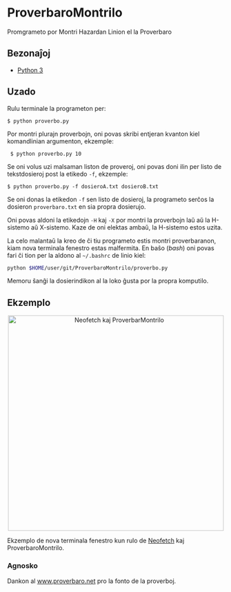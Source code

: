 # ProverbaroMontrilo
Promgrameto por Montri Hazardan Linion el la Proverbaro

## Bezonaĵoj

- [Python 3](https://www.python.org/)

## Uzado

Rulu terminale la programeton per:

```shell
$ python proverbo.py
```

Por montri plurajn proverbojn, oni povas skribi entjeran kvanton kiel komandlinian argumenton, ekzemple:

```shell
 $ python proverbo.py 10
```

Se oni volus uzi malsaman liston de proveroj, oni povas doni ilin per listo de tekstdosieroj post la etikedo `-f`, ekzemple:

```shell
$ python proverbo.py -f dosieroA.txt dosieroB.txt
```

Se oni donas la etikedon `-f` sen listo de dosieroj, la programeto serĉos la dosieron `proverbaro.txt` en sia propra dosierujo.

Oni povas aldoni la etikedojn `-H` kaj `-X` por montri la proverbojn laŭ aŭ la H-sistemo aŭ X-sistemo. Kaze de oni elektas ambaŭ, la H-sistemo estos uzita.

La celo malantaŭ la kreo de ĉi tiu programeto estis montri proverbaranon, kiam nova terminala fenestro estas malfermita. En baŝo (*bash*) oni povas fari ĉi tion per la aldono al `~/.bashrc` de linio kiel:

```bash
python $HOME/user/git/ProverbaroMontrilo/proverbo.py
```

Memoru ŝanĝi la dosierindikon al la loko ĝusta por la propra komputilo.

## Ekzemplo

<p align="center">
  <img src='ekzemplo.png' width='500' title='Neofetch kaj ProverbarMontrilo'>
</p>

Ekzemplo de nova terminala fenestro kun rulo de [Neofetch](https://github.com/dylanaraps/neofetch) kaj ProverbaroMontrilo.

### Agnosko

Dankon al www.proverbaro.net pro la fonto de la proverboj.